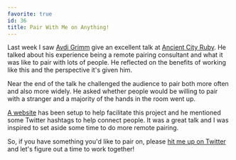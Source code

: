 ```yaml
---
favorite: true
id: 36
title: Pair With Me on Anything!
---
```


Last week I saw [Avdi Grimm][avdi] give an excellent talk at [Ancient City
Ruby][acr]. He talked about his experience being a remote pairing consultant and
what it was like to pair with lots of people. He reflected on the benefits of
working like this and the perspective it's given him.

Near the end of the talk he challenged the audience to pair both more often and
also more widely. He asked whether people would be willing to pair with a
stranger and a majority of the hands in the room went up.

[A website][site] has been setup to help facilitate this project and he
mentioned some Twitter hashtags to help connect people. It was a great talk and
I was inspired to set aside some time to do more remote pairing.

So, if you have something you'd like to pair on, please [hit me up on
Twitter][twitter] and let's figure out a time to work together!

[avdi]: http://devblog.avdi.org/
[acr]: http://ancientcityruby.com/
[site]: http://www.pairprogramwith.me/
[twitter]: http://twitter.com/jonallured
